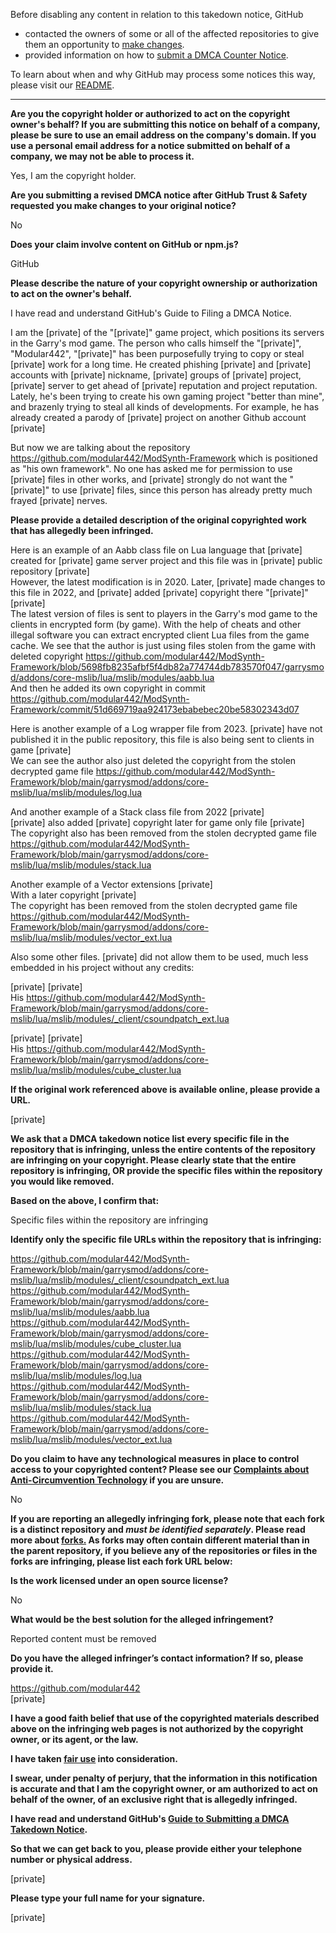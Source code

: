 Before disabling any content in relation to this takedown notice, GitHub  
- contacted the owners of some or all of the affected repositories to give them an opportunity to [make changes](https://docs.github.com/en/github/site-policy/dmca-takedown-policy#a-how-does-this-actually-work).  
- provided information on how to [submit a DMCA Counter Notice](https://docs.github.com/en/articles/guide-to-submitting-a-dmca-counter-notice).  
  
To learn about when and why GitHub may process some notices this way, please visit our [README](https://github.com/github/dmca/blob/master/README.md#anatomy-of-a-takedown-notice).  
  
---  
  
**Are you the copyright holder or authorized to act on the copyright owner's behalf? If you are submitting this notice on behalf of a company, please be sure to use an email address on the company's domain. If you use a personal email address for a notice submitted on behalf of a company, we may not be able to process it.**  
  
Yes, I am the copyright holder.  
  
**Are you submitting a revised DMCA notice after GitHub Trust & Safety requested you make changes to your original notice?**  
  
No  
  
**Does your claim involve content on GitHub or npm.js?**  
  
GitHub  
  
**Please describe the nature of your copyright ownership or authorization to act on the owner's behalf.**  
  
I have read and understand GitHub's Guide to Filing a DMCA Notice.  
  
I am the [private] of the "[private]" game project, which positions its servers in the Garry's mod game. The person who calls himself the "[private]", "Modular442", "[private]" has been purposefully trying to copy or steal [private] work for a long time. He created phishing [private] and [private] accounts with [private] nickname, [private] groups of [private] project, [private] server to get ahead of [private] reputation and project reputation. Lately, he's been trying to create his own gaming project "better than mine", and brazenly trying to steal all kinds of developments. For example, he has already created a parody of [private] project on another Github account [private]  
  
But now we are talking about the repository https://github.com/modular442/ModSynth-Framework which is positioned as "his own framework". No one has asked me for permission to use [private] files in other works, and [private] strongly do not want the "[private]" to use [private] files, since this person has already pretty much frayed [private] nerves.  
  
**Please provide a detailed description of the original copyrighted work that has allegedly been infringed.**  
  
Here is an example of an Aabb class file on Lua language that [private] created for [private] game server project and this file was in [private] public repository [private]  
However, the latest modification is in 2020. Later, [private] made changes to this file in 2022, and [private] added [private] copyright there "[private]" [private]  
The latest version of files is sent to players in the Garry's mod game to the clients in encrypted form (by game). With the help of cheats and other illegal software you can extract encrypted client Lua files from the game cache. We see that the author is just using files stolen from the game with deleted copyright https://github.com/modular442/ModSynth-Framework/blob/5698fb8235afbf5f4db82a774744db783570f047/garrysmod/addons/core-mslib/lua/mslib/modules/aabb.lua  
And then he added its own copyright in commit https://github.com/modular442/ModSynth-Framework/commit/51d669719aa924173ebabebec20be58302343d07  
  
Here is another example of a Log wrapper file from 2023. [private] have not published it in the public repository, this file is also being sent to clients in game [private]  
We can see the author also just deleted the copyright from the stolen decrypted game file https://github.com/modular442/ModSynth-Framework/blob/main/garrysmod/addons/core-mslib/lua/mslib/modules/log.lua  
  
And another example of a Stack class file from 2022 [private]  
[private] also added [private] copyright later for game only file [private]  
The copyright also has been removed from the stolen decrypted game file https://github.com/modular442/ModSynth-Framework/blob/main/garrysmod/addons/core-mslib/lua/mslib/modules/stack.lua  
  
Another example of a Vector extensions [private]  
With a later copyright [private]  
The copyright has been removed from the stolen decrypted game file https://github.com/modular442/ModSynth-Framework/blob/main/garrysmod/addons/core-mslib/lua/mslib/modules/vector_ext.lua  
  
Also some other files. [private] did not allow them to be used, much less embedded in his project without any credits:  
  
[private] [private]  
His https://github.com/modular442/ModSynth-Framework/blob/main/garrysmod/addons/core-mslib/lua/mslib/modules/_client/csoundpatch_ext.lua  
  
[private] [private]  
His https://github.com/modular442/ModSynth-Framework/blob/main/garrysmod/addons/core-mslib/lua/mslib/modules/cube_cluster.lua  
  
**If the original work referenced above is available online, please provide a URL.**  
  
[private]
  
**We ask that a DMCA takedown notice list every specific file in the repository that is infringing, unless the entire contents of the repository are infringing on your copyright. Please clearly state that the entire repository is infringing, OR provide the specific files within the repository you would like removed.**  
  
**Based on the above, I confirm that:**  
  
Specific files within the repository are infringing  
  
**Identify only the specific file URLs within the repository that is infringing:**  
  
https://github.com/modular442/ModSynth-Framework/blob/main/garrysmod/addons/core-mslib/lua/mslib/modules/_client/csoundpatch_ext.lua  
https://github.com/modular442/ModSynth-Framework/blob/main/garrysmod/addons/core-mslib/lua/mslib/modules/aabb.lua  
https://github.com/modular442/ModSynth-Framework/blob/main/garrysmod/addons/core-mslib/lua/mslib/modules/cube_cluster.lua  
https://github.com/modular442/ModSynth-Framework/blob/main/garrysmod/addons/core-mslib/lua/mslib/modules/log.lua  
https://github.com/modular442/ModSynth-Framework/blob/main/garrysmod/addons/core-mslib/lua/mslib/modules/stack.lua  
https://github.com/modular442/ModSynth-Framework/blob/main/garrysmod/addons/core-mslib/lua/mslib/modules/vector_ext.lua  
  
**Do you claim to have any technological measures in place to control access to your copyrighted content? Please see our <a href="https://docs.github.com/articles/guide-to-submitting-a-dmca-takedown-notice#complaints-about-anti-circumvention-technology">Complaints about Anti-Circumvention Technology</a> if you are unsure.**  
  
No  
  
**If you are reporting an allegedly infringing fork, please note that each fork is a distinct repository and <i>must be identified separately</i>. Please read more about <a href="https://docs.github.com/articles/dmca-takedown-policy#b-what-about-forks-or-whats-a-fork">forks.</a> As forks may often contain different material than in the parent repository, if you believe any of the repositories or files in the forks are infringing, please list each fork URL below:**  
  
**Is the work licensed under an open source license?**  
  
No  
  
**What would be the best solution for the alleged infringement?**  
  
Reported content must be removed  
  
**Do you have the alleged infringer’s contact information? If so, please provide it.**  
  
https://github.com/modular442  
[private]
  
**I have a good faith belief that use of the copyrighted materials described above on the infringing web pages is not authorized by the copyright owner, or its agent, or the law.**  
  
**I have taken <a href="https://www.lumendatabase.org/topics/22">fair use</a> into consideration.**  
  
**I swear, under penalty of perjury, that the information in this notification is accurate and that I am the copyright owner, or am authorized to act on behalf of the owner, of an exclusive right that is allegedly infringed.**  
  
**I have read and understand GitHub's <a href="https://docs.github.com/articles/guide-to-submitting-a-dmca-takedown-notice/">Guide to Submitting a DMCA Takedown Notice</a>.**  
  
**So that we can get back to you, please provide either your telephone number or physical address.**  
  
[private]
  
**Please type your full name for your signature.**  
  
[private]
